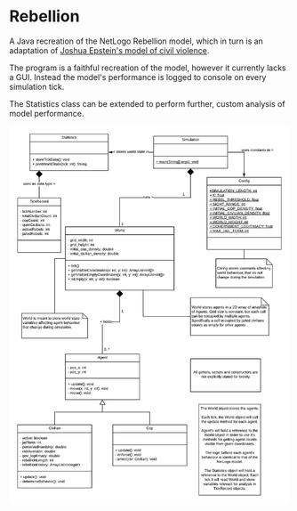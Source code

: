 # Rebellion

A Java recreation of the NetLogo Rebellion model, which in turn is an adaptation of [Joshua Epstein's model of civil violence](https://www.pnas.org/content/99/suppl_3/7243).

The program is a faithful recreation of the model, however it currently lacks a GUI. Instead the model's performance is logged to console on every simulation tick.

The Statistics class can be extended to perform further, custom analysis of model performance.

![alt text](https://raw.githubusercontent.com/Zejjs/Rebellion/master/Rebellion%20-%20UML.png "UML diagram of Rebellion")
